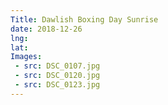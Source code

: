 ```yaml
---
Title: Dawlish Boxing Day Sunrise
date: 2018-12-26
lng:
lat:
Images:
 - src: DSC_0107.jpg
 - src: DSC_0120.jpg
 - src: DSC_0123.jpg
---
```

